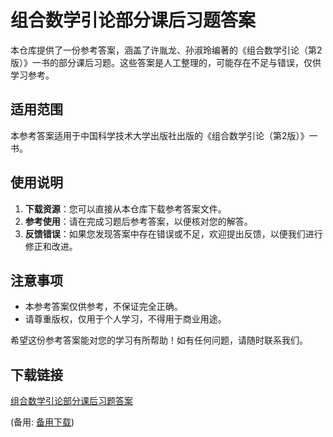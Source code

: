 # 组合数学引论部分课后习题答案

本仓库提供了一份参考答案，涵盖了许胤龙、孙淑玲编著的《组合数学引论（第2版）》一书的部分课后习题。这些答案是人工整理的，可能存在不足与错误，仅供学习参考。

## 适用范围

本参考答案适用于中国科学技术大学出版社出版的《组合数学引论（第2版）》一书。

## 使用说明

1. **下载资源**：您可以直接从本仓库下载参考答案文件。
2. **参考使用**：请在完成习题后参考答案，以便核对您的解答。
3. **反馈错误**：如果您发现答案中存在错误或不足，欢迎提出反馈，以便我们进行修正和改进。

## 注意事项

- 本参考答案仅供参考，不保证完全正确。
- 请尊重版权，仅用于个人学习，不得用于商业用途。

希望这份参考答案能对您的学习有所帮助！如有任何问题，请随时联系我们。

## 下载链接
[组合数学引论部分课后习题答案](https://pan.quark.cn/s/b72577a9c3b9) 

(备用: [备用下载](https://pan.baidu.com/s/11BhRiXmbZhRgFdfq59FMDw?pwd=lp1v))
